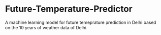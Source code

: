 # Future-Temperature-Predictor
A machine learning model for future temeprature prediction in Delhi based on the 10 years of weather data of Delhi.
